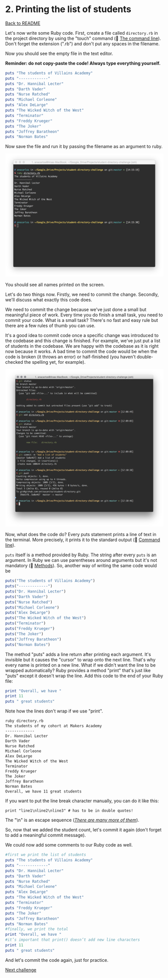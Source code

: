 # 2. Printing the list of students

[Back to README](README.md)

Let's now write some Ruby code. First, create a file called `directory.rb` in the project directory by using the "touch" command (:pill: [The command line](https://github.com/makersacademy/pre_course/blob/master/pills/command_line.md)). Don't forget the extension (".rb") and don't put any spaces in the filename.

Now you should see the empty file in the text editor.

**Reminder: do not copy-paste the code! Always type everything yourself.**

````ruby
puts "The students of Villains Academy"
puts "-------------"
puts "Dr. Hannibal Lecter"
puts "Darth Vader"
puts "Nurse Ratched"
puts "Michael Corleone"
puts "Alex DeLarge"
puts "The Wicked Witch of the West"
puts "Terminator"
puts "Freddy Krueger"
puts "The Joker"
puts "Joffrey Baratheon"
puts "Norman Bates"
````

Now save the file and run it by passing the filename as an argument to ruby.

![directoryexec](images/directory_exec.png)

You should see all names printed on the screen.

Let's do two things now. Firstly, we need to commit the change. Secondly, we'll discuss what exactly this code does.

We need to commit the change because we've just done a small but meaningful piece of work. Every time you do finish a small task, you need to commit your code. What is a small task? There's no fast and easy rule but there are a few rules of thumb you can use.

It's a good idea to commit code once a specific change was introduced to the codebase and this change is finished. For example, we've just put a list of students in the codebase. We are happy with the codebase as it is right now because it works. A bad time to commit the code would be when the code is broken (it throws an error) or half-finished (you haven't double-checked the spelling yet, for example).

![git push2](/images/git_push_2.png)

Now, what does the code do? Every puts statement prints a line of text in the terminal. More precisely, it prints it to the standard output (:pill: [Command line](https://github.com/makersacademy/pre_course/blob/master/pills/command_line.md)).

`puts` itself is a method provided by Ruby. The string after every `puts` is an argument. In Ruby we can use parentheses around arguments but it's not mandatory (:pill: [Methods](https://github.com/makersacademy/pre_course/blob/master/pills/methods.md)). So, another way of writing the same code would be

````ruby
puts("The students of Villains Academy")
puts("-------------")
puts("Dr. Hannibal Lecter")
puts("Darth Vader")
puts("Nurse Ratched")
puts("Michael Corleone")
puts("Alex DeLarge")
puts("The Wicked Witch of the West")
puts("Terminator")
puts("Freddy Krueger")
puts("The Joker")
puts("Joffrey Baratheon")
puts("Norman Bates")
````

The method "puts" adds a line return after printing each argument. It's invisible but it causes the "cursor" to wrap onto the next line. That's why every name is printed on a new line. What if we didn't want the line to be wrapped automatically? Ruby provides a method "print" that's just like "puts" except it doesn't wrap the line. Add this code to the end of your Ruby file:

````ruby
print "Overall, we have "
print 11
puts " great students"
````

Note how the lines don't wrap if we use "print".

````
ruby directory.rb
The students of my cohort at Makers Academy
-------------
Dr. Hannibal Lecter
Darth Vader
Nurse Ratched
Michael Corleone
Alex DeLarge
The Wicked Witch of the West
Terminator
Freddy Krueger
The Joker
Joffrey Baratheon
Norman Bates
Overall, we have 11 great students
````

If you want to put the line break character manually, you can do it like this:

````
print "line1\nline2\nline3" # has to be in double quotes!
````

The "\n" is an escape sequence (*[There are many more of them](http://en.wikibooks.org/wiki/Ruby_Programming/Strings#Escape_sequences)*).

So, now that we added the student count, let's commit it again (don't forget to add a meaningful commit message).

We could now add some comments to our Ruby code as well.

````ruby
#first we print the list of students
puts "The students of Villains Academy"
puts "-------------"
puts "Dr. Hannibal Lecter"
puts "Darth Vader"
puts "Nurse Ratched"
puts "Michael Corleone"
puts "Alex DeLarge"
puts "The Wicked Witch of the West"
puts "Terminator"
puts "Freddy Krueger"
puts "The Joker"
puts "Joffrey Baratheon"
puts "Norman Bates"
#finally, we print the total
print "Overall, we have "
#it’s important that print() doesn’t add new line characters
print 11
puts " great students"
````

And let's commit the code again, just for practice.

[Next challenge](03_refactoring.md)
